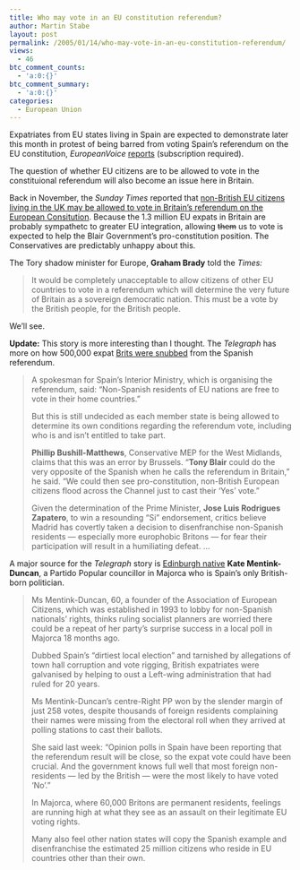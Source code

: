 ```yaml
---
title: Who may vote in an EU constitution referendum?
author: Martin Stabe
layout: post
permalink: /2005/01/14/who-may-vote-in-an-eu-constitution-referendum/
views:
  - 46
btc_comment_counts:
  - 'a:0:{}'
btc_comment_summary:
  - 'a:0:{}'
categories:
  - European Union
---
```

Expatriates from EU states living in Spain are expected to demonstrate later this month in protest of being barred from voting Spain&rsquo;s referendum on the EU constitution, *EuropeanVoice* [reports][1] (subscription required).

The question of whether EU citizens are to be allowed to vote in the constituional referendum will also become an issue here in Britain. 

Back in November, the *Sunday Times* reported that [non-British EU citizens living in the UK may be allowed to vote in Britain&rsquo;s referendum on the European Consitution][2]. Because the 1.3 million EU expats in Britain are probably sympathetc to greater EU integration, allowing <s>them</s> us to vote is expected to help the Blair Government&rsquo;s pro-constitution position. The Conservatives are predictably unhappy about this. 

The Tory shadow minister for Europe, **Graham Brady** told the *Times:*

> It would be completely unacceptable to allow citizens of other EU countries to vote in a referendum which will determine the very future of Britain as a sovereign democratic nation. This must be a vote by the British people, for the British people.

We&rsquo;ll see.

**Update:** This story is more interesting than I thought. The *Telegraph* has more on how 500,000 expat [Brits were snubbed][3] from the Spanish referendum.

> A spokesman for Spain&#8217;s Interior Ministry, which is organising the referendum, said: &#8220;Non-Spanish residents of EU nations are free to vote in their home countries.&#8221;
> 
> But this is still undecided as each member state is being allowed to determine its own conditions regarding the referendum vote, including who is and isn&#8217;t entitled to take part.
> 
> **Phillip Bushill-Matthews**, Conservative MEP for the West Midlands, claims that this was an error by Brussels. &ldquo;**Tony Blair** could do the very opposite of the Spanish when he calls the referendum in Britain,&rdquo; he said. &#8220;We could then see pro-constitution, non-British European citizens flood across the Channel just to cast their &lsquo;Yes&rsquo; vote.&#8221;
> 
> Given the determination of the Prime Minister, **Jose Luis Rodrigues Zapatero**, to win a resounding &ldquo;Si&rdquo; endorsement, critics believe Madrid has covertly taken a decision to disenfranchise non-Spanish residents &mdash; especially more europhobic Britons &mdash; for fear their participation will result in a humiliating defeat. &#8230; 

<!--more-->

  
A major source for the *Telegraph* story is [Edinburgh native][4] **Kate Mentink-Duncan**, a Partido Popular councillor in Majorca who is Spain&rsquo;s only British-born politician.

> Ms Mentink-Duncan, 60, a founder of the Association of European Citizens, which was established in 1993 to lobby for non-Spanish nationals&rsquo; rights, thinks ruling socialist planners are worried there could be a repeat of her party&rsquo;s surprise success in a local poll in Majorca 18 months ago.
> 
> Dubbed Spain&rsquo;s &ldquo;dirtiest local election&rdquo; and tarnished by allegations of town hall corruption and vote rigging, British expatriates were galvanised by helping to oust a Left-wing administration that had ruled for 20 years.
> 
> Ms Mentink-Duncan&rsquo;s centre-Right PP won by the slender margin of just 258 votes, despite thousands of foreign residents complaining their names were missing from the electoral roll when they arrived at polling stations to cast their ballots.
> 
> She said last week: &ldquo;Opinion polls in Spain have been reporting that the referendum result will be close, so the expat vote could have been crucial. And the government knows full well that most foreign non-residents &mdash; led by the British &mdash; were the most likely to have voted &lsquo;No&rsquo;.&rdquo;
> 
> In Majorca, where 60,000 Britons are permanent residents, feelings are running high at what they see as an assault on their legitimate EU voting rights.
> 
> Many also feel other nation states will copy the Spanish example and disenfranchise the estimated 25 million citizens who reside in EU countries other than their own.

 [1]: http://www.european-voice.com/current/article.asp?id=21950
 [2]: http://www.timesonline.co.uk/article/0,,2087-1358676,00.html
 [3]: http://www.telegraph.co.uk/global/main.jhtml?xml=/global/2004/12/29/expatvote.xml&sSheet=/portal/2004/12/30/ixportal.html
 [4]: http://scotlandonsunday.scotsman.com/index.cfm?id=125172004